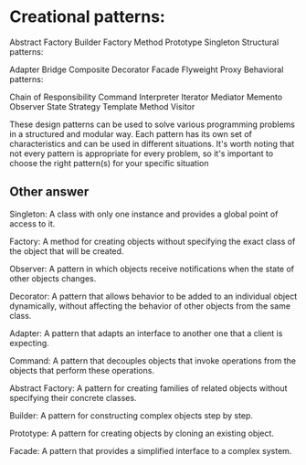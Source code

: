 # Creational patterns:

Abstract Factory
Builder
Factory Method
Prototype
Singleton
Structural patterns:

Adapter
Bridge
Composite
Decorator
Facade
Flyweight
Proxy
Behavioral patterns:

Chain of Responsibility
Command
Interpreter
Iterator
Mediator
Memento
Observer
State
Strategy
Template Method
Visitor

These design patterns can be used to solve various programming problems in a structured and modular way. Each pattern has its own set of characteristics and can be used in different situations. It's worth noting that not every pattern is appropriate for every problem, so it's important to choose the right pattern(s) for your specific situation


## Other answer

Singleton: A class with only one instance and provides a global point of access to it.

Factory: A method for creating objects without specifying the exact class of the object that will be created.

Observer: A pattern in which objects receive notifications when the state of other objects changes.

Decorator: A pattern that allows behavior to be added to an individual object dynamically, without affecting the behavior of other objects from the same class.

Adapter: A pattern that adapts an interface to another one that a client is expecting.

Command: A pattern that decouples objects that invoke operations from the objects that perform these operations.

Abstract Factory: A pattern for creating families of related objects without specifying their concrete classes.

Builder: A pattern for constructing complex objects step by step.

Prototype: A pattern for creating objects by cloning an existing object.

Facade: A pattern that provides a simplified interface to a complex system.
